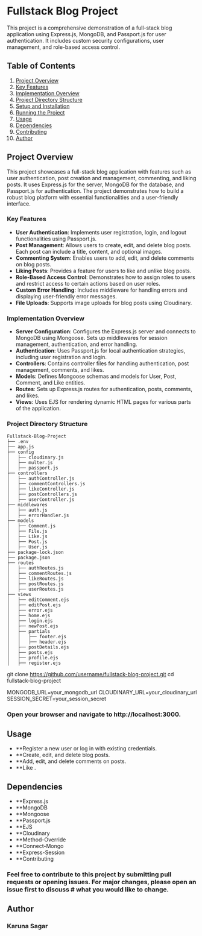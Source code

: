 # Fullstack Blog Project

This project is a comprehensive demonstration of a full-stack blog application using Express.js, MongoDB, and Passport.js for user authentication. It includes custom security configurations, user management, and role-based access control.

## Table of Contents

1. [Project Overview](#project-overview)
2. [Key Features](#key-features)
3. [Implementation Overview](#implementation-overview)
4. [Project Directory Structure](#project-directory-structure)
5. [Setup and Installation](#setup-and-installation)
6. [Running the Project](#running-the-project)
7. [Usage](#usage)
8. [Dependencies](#dependencies)
9. [Contributing](#contributing)
10. [Author](#author)

## Project Overview

This project showcases a full-stack blog application with features such as user authentication, post creation and management, commenting, and liking posts. It uses Express.js for the server, MongoDB for the database, and Passport.js for authentication. The project demonstrates how to build a robust blog platform with essential functionalities and a user-friendly interface.

### Key Features

- **User Authentication**: Implements user registration, login, and logout functionalities using Passport.js.
- **Post Management**: Allows users to create, edit, and delete blog posts. Each post can include a title, content, and optional images.
- **Commenting System**: Enables users to add, edit, and delete comments on blog posts.
- **Liking Posts**: Provides a feature for users to like and unlike blog posts.
- **Role-Based Access Control**: Demonstrates how to assign roles to users and restrict access to certain actions based on user roles.
- **Custom Error Handling**: Includes middleware for handling errors and displaying user-friendly error messages.
- **File Uploads**: Supports image uploads for blog posts using Cloudinary.

### Implementation Overview

- **Server Configuration**: Configures the Express.js server and connects to MongoDB using Mongoose. Sets up middlewares for session management, authentication, and error handling.
- **Authentication**: Uses Passport.js for local authentication strategies, including user registration and login.
- **Controllers**: Contains controller files for handling authentication, post management, comments, and likes.
- **Models**: Defines Mongoose schemas and models for User, Post, Comment, and Like entities.
- **Routes**: Sets up Express.js routes for authentication, posts, comments, and likes.
- **Views**: Uses EJS for rendering dynamic HTML pages for various parts of the application.

### Project Directory Structure

```plaintext
Fullstack-Blog-Project
├── .env
├── app.js
├── config
│   ├── cloudinary.js
│   ├── multer.js
│   ├── passport.js
├── controllers
│   ├── authController.js
│   ├── commentControllers.js
│   ├── likeController.js
│   ├── postControllers.js
│   ├── userController.js
├── middlewares
│   ├── auth.js
│   ├── errorHandler.js
├── models
│   ├── Comment.js
│   ├── File.js
│   ├── Like.js
│   ├── Post.js
│   ├── User.js
├── package-lock.json
├── package.json
├── routes
│   ├── authRoutes.js
│   ├── commentRoutes.js
│   ├── likeRoutes.js
│   ├── postRoutes.js
│   ├── userRoutes.js
├── views
│   ├── editComment.ejs
│   ├── editPost.ejs
│   ├── error.ejs
│   ├── home.ejs
│   ├── login.ejs
│   ├── newPost.ejs
│   ├── partials
│   │   ├── footer.ejs
│   │   ├── header.ejs
│   ├── postDetails.ejs
│   ├── posts.ejs
│   ├── profile.ejs
│   ├── register.ejs
```

git clone https://github.com/username/fullstack-blog-project.git
cd fullstack-blog-project

MONGODB_URL=your_mongodb_url
CLOUDINARY_URL=your_cloudinary_url
SESSION_SECRET=your_session_secret

### Open your browser and navigate to http://localhost:3000.

## Usage

- \*\*Register a new user or log in with existing credentials.
- \*\*Create, edit, and delete blog posts.
- \*\*Add, edit, and delete comments on posts.
- \*\*Like .

## Dependencies

- \*\*Express.js
- \*\*MongoDB
- \*\*Mongoose
- \*\*Passport.js
- \*\*EJS
- \*\*Cloudinary
- \*\*Method-Override
- \*\*Connect-Mongo
- \*\*Express-Session
- \*\*Contributing

### Feel free to contribute to this project by submitting pull requests or opening issues. For major changes, please open an issue first to discuss # what you would like to change.

## Author

### Karuna Sagar
